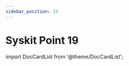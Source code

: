 ```yaml
---
sidebar_position: 23
---
```


# Syskit Point 19

import DocCardList from '@theme/DocCardList';

<DocCardList />